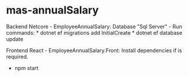 # mas-annualSalary

Backend Netcore - EmployeeAnnualSalary: 
  Database "Sql Server" - Run commands:
    * dotnet ef migrations add InitialCreate
    * dotnet ef database update

Frontend React - EmployeeAnnualSalary.Front:
  Install dependencies if is required.
  * npm start
